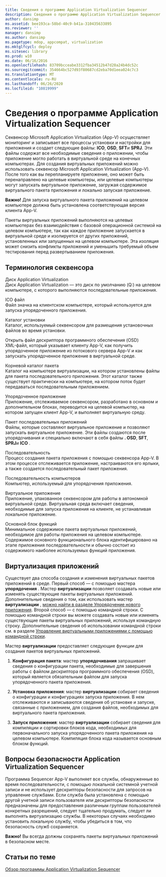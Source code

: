 ```yaml
---
title: Сведения о программе Application Virtualization Sequencer
description: Сведения о программе Application Virtualization Sequencer
author: dansimp
ms.assetid: bee193ca-58bd-40c9-b41a-310435633895
ms.reviewer: ''
manager: dansimp
ms.author: dansimp
ms.pagetype: mdop, appcompat, virtualization
ms.mktglfcycl: deploy
ms.sitesec: library
ms.prod: w10
ms.date: 06/16/2016
ms.openlocfilehash: 83709bcceabe3312fba34512b47d28a24b4dc52c
ms.sourcegitcommit: 354664bc527d93f80687cd2eba70d1eea024c7c3
ms.translationtype: MT
ms.contentlocale: ru-RU
ms.lasthandoff: 06/26/2020
ms.locfileid: "10819999"
---
```

# Сведения о программе Application Virtualization Sequencer


Секвенсор Microsoft Application Virtualization (App-V) осуществляет мониторинг и записывает все процессы установки и настройки для приложения и создает следующие файлы: **ICO**, **OSD**, **SFT**и **SPRJ**. Эти файлы содержат все необходимые сведения о приложении, чтобы приложение могло работать в виртуальной среде на конечных компьютерах. Для создания виртуальных приложений можно использовать секвенсор Microsoft Application Virtualization (App-V). После того как вы перепланируете приложение, оно может быть перенаправлено на целевые компьютеры, или целевые компьютеры могут запускать виртуальное приложение, загружая содержимое виртуального пакета приложения и локально запуская приложение.

**Важно!**  Для запуска виртуального пакета приложений на целевом компьютере должна быть установлена соответствующая версия клиента App-V.

 

Пакеты виртуальных приложений выполняются на целевых компьютерах без взаимодействия с базовой операционной системой на целевом компьютере, так как каждое приложение запускается в виртуальной среде и изолируется от других приложений, установленных или запущенных на целевом компьютере. Эта изоляция может снизить конфликты приложений и уменьшить требуемый объем тестирования перед развертыванием приложения.

## Терминология секвенсора


<a href="" id="application-virtualization-drive"></a>Диск Application Virtualization  
Диск Application Virtualization — это диск по умолчанию (Q:\) на целевом компьютере, с которого выполняются последовательные приложения.

<a href="" id="ico-file"></a>ICO файл  
Файл значка на клиентском компьютере, который используется для запуска упорядоченного приложения.

<a href="" id="installation-directory"></a>Каталог установки  
Каталог, используемый секвенсором для размещения установочных файлов во время установки.

<a href="" id="open-software-descriptor--osd--file"></a>Открыть файл дескриптора программного обеспечения (OSD)  
XML-файл, который указывает клиенту App-V, как получить упорядоченное приложение из потокового сервера App-V и как запускать упорядоченное приложение в виртуальной среде.

<a href="" id="package-root-directory"></a>Корневой каталог пакета  
Каталог на компьютере виртуализации, на котором установлены файлы для пакета последовательного приложения. Этот каталог также существует практически на компьютере, на котором поток будет передаваться последовательным приложением.

<a href="" id="sequenced-application"></a>Упорядоченное приложение  
Приложение, отслеживаемое секвенсором, разработано в основном и дополнительном блоках, переводится на целевой компьютер, на котором запущен клиент App-V, и выполняет виртуальную среду.

<a href="" id="sequenced-application-package"></a>Пакет последовательных приложений  
Файлы, которые составляют виртуальное приложение и позволяют запускать виртуальное приложение. Эти файлы создаются после упорядочивания и специально включают в себя файлы **. OSD**, **SFT**, **SPRJ**и **ICO** .

<a href="" id="sequencing"></a>Последовательность  
Процесс создания пакета приложения с помощью секвенсора App-V. В этом процессе отслеживается приложение, настраиваются его ярлыки, а также создается последовательный пакет приложения.

<a href="" id="sequencing-computer"></a>Последовательность компьютеров  
Компьютер, используемый для упорядочения приложения.

<a href="" id="virtual-application"></a>Виртуальное приложение  
Приложение, упакованное секвенсором для работы в автономной виртуальной среде. Виртуальная среда включает сведения, необходимые для запуска приложения на клиенте, не устанавливая локальное приложение.

<a href="" id="primary-feature-block"></a>Основной блок функций  
Минимальное содержимое пакета виртуальных приложений, необходимое для работы приложения на целевом компьютере. Содержимое основного функционального блока идентифицировано на этапе приложения последовательности и обычно состоит из содержимого наиболее используемых функций приложения.

## <a href="" id="sequencing-applications-"></a>Виртуализация приложений


Существует два способа создания и изменения виртуальных пакетов приложений в среде. Первый способ — с помощью мастера **упорядочения** . Мастер **виртуализации** позволяет создавать новые или изменять существующие пакеты виртуальных приложений. Дополнительные сведения о том, как использовать мастер **виртуализации** , [можно найти в разделе Упорядочение нового приложения](how-to-sequence-a-new-application.md). Второй способ — с помощью командной строки. С помощью командной строки вы можете создавать новые или изменять существующие пакеты виртуальных приложений, используя командную строку. Дополнительные сведения об использовании командной строки см. в разделе [Управление виртуальными приложениями с помощью командной строки](how-to-manage-virtual-applications-using-the-command-line.md).

Мастер **виртуализации** предоставляет следующие функции для создания пакетов виртуальных приложений.

1.  **Конфигурация пакета**: мастер **упорядочивания** запрашивает сведения о конфигурации пакета, необходимые для завершения работы с файлом дескриптора программного обеспечения (OSD), который является обязательным файлом для запуска упорядоченного пакета приложения.

2.  **Установка приложения**: мастер **виртуализации** собирает сведения о конфигурации и конфигурациях запуска приложения. В нем отслеживаются и записываются сведения об установке и запуске, связанные с приложением, для создания файлов, необходимых для виртуального пакета приложения.

3.  **Запуск приложения**: мастер **виртуализации** собирает сведения для компиляции и сортировки блоков кода, необходимых для первоначального запуска упорядоченного пакета приложения на целевом компьютере. Компиляция блока кода называется основным блоком функций.

## Вопросы безопасности Application Virtualization Sequencer


Программа Sequencer App-V выполняет все службы, обнаруженные во время последовательности, с помощью локальной системной учетной записи и не использует дескрипторы безопасности для запросов на управление службами. Если служба была установлена с помощью другой учетной записи пользователя или дескрипторы безопасности предназначены для предоставления различным группам пользователей конкретных разрешений, следует тщательно продумать, следует ли выполнять виртуализацию службы. В некоторых случаях необходимо установить локальную службу, чтобы убедиться в том, что безопасность служб сохраняется.

**Важно!**  Вы всегда должны сохранять пакеты виртуальных приложений в безопасном месте.

 

## Статьи по теме


[Обзор программы Application Virtualization Sequencer](application-virtualization-sequencer-overview.md)

 

 





